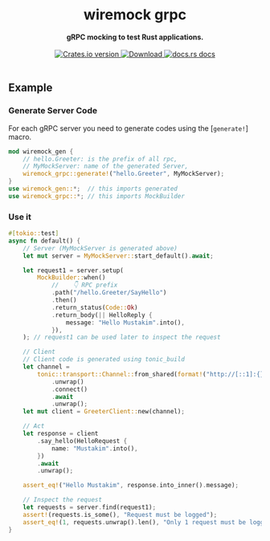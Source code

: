<h1 align="center">wiremock grpc</h1>
<div align="center">
 <strong>
   gRPC mocking to test Rust applications.
 </strong>
</div>

<br />


<div align="center">
  <!-- Crates version -->
  <a href="https://crates.io/crates/wiremock-grpc">
    <img src="https://img.shields.io/crates/v/wiremock-grpc.svg?style=flat-square"
    alt="Crates.io version" />
  </a>
  <!-- Downloads -->
  <a href="https://crates.io/crates/wiremock-grpc">
    <img src="https://img.shields.io/crates/d/wiremock-grpc.svg?style=flat-square"
      alt="Download" />
  </a>
  <!-- docs.rs docs -->
  <a href="https://docs.rs/wiremock-grpc">
    <img src="https://img.shields.io/badge/docs-latest-blue.svg?style=flat-square"
      alt="docs.rs docs" />
  </a>
</div>
<br/>


## Example
### Generate Server Code
For each gRPC server you need to generate codes using the [`generate!`] macro.

```rust
mod wiremock_gen {
    // hello.Greeter: is the prefix of all rpc,
    // MyMockServer: name of the generated Server,
    wiremock_grpc::generate!("hello.Greeter", MyMockServer);
}
use wiremock_gen::*;  // this imports generated
use wiremock_grpc::*; // this imports MockBuilder
```

### Use it
```rust
#[tokio::test]
async fn default() {
    // Server (MyMockServer is generated above)
    let mut server = MyMockServer::start_default().await;

    let request1 = server.setup(
        MockBuilder::when()
            //    👇 RPC prefix
            .path("/hello.Greeter/SayHello")
            .then()
            .return_status(Code::Ok)
            .return_body(|| HelloReply {
                message: "Hello Mustakim".into(),
            }),
    ); // request1 can be used later to inspect the request

    // Client
    // Client code is generated using tonic_build
    let channel =
        tonic::transport::Channel::from_shared(format!("http://[::1]:{}", server.address().port()))
            .unwrap()
            .connect()
            .await
            .unwrap();
    let mut client = GreeterClient::new(channel);

    // Act
    let response = client
        .say_hello(HelloRequest {
            name: "Mustakim".into(),
        })
        .await
        .unwrap();

    assert_eq!("Hello Mustakim", response.into_inner().message);

    // Inspect the request
    let requests = server.find(request1);
    assert!(requests.is_some(), "Request must be logged");
    assert_eq!(1, requests.unwrap().len(), "Only 1 request must be logged");
}
```